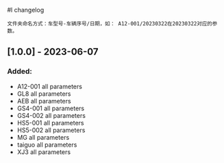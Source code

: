 #l changelog

    文件夹命名方式：车型号-车辆序号/日期，如： A12-001/20230322在20230322对应的参数。
    
## [1.0.0] - 2023-06-07
### Added: 
-  A12-001 all parameters
-  GL8 all parameters
-  AEB all parameters
-  GS4-001 all parameters
-  GS4-002 all parameters
-  HS5-001 all parameters
-  HS5-002 all parameters
-  MG  all parameters
-  taiguo all parameters
-  XJ3  all parameters
